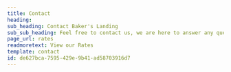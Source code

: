 ```yaml
---
title: Contact
heading:
sub_heading: Contact Baker's Landing
sub_sub_heading: Feel free to contact us, we are here to answer any questions. Jeff or Kathy Baker
page_url: rates
readmoretext: View our Rates
template: contact
id: de627bca-7595-429e-9b41-ad58703916d7
---
```

